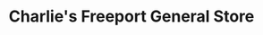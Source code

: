 ---
title: "Charlie's Freeport General Store"
url: /freeport/charlies-freeport-general-store/
shop: convenience
---